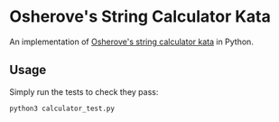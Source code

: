 # Osherove's String Calculator Kata

An implementation of [Osherove's string calculator kata](https://osherove.com/tdd-kata-1) in Python.

## Usage

Simply run the tests to check they pass:

```
python3 calculator_test.py
```